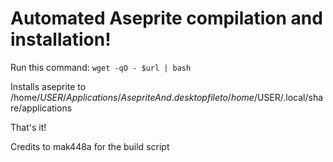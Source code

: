 # Automated Aseprite compilation and installation!

Run this command: `wget -qO - $url | bash`

Installs aseprite to /home/$USER/Applications/Aseprite
And .desktop file to /home/$USER/.local/share/applications

That's it!

Credits to mak448a for the build script
